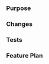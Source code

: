 <!-- This repository only accepts pull requests related to open issues, please link the open issue in description below. -->
<!-- See https://help.github.com/articles/closing-issues-using-keywords/ to learn about automation. -->
<!-- For example - Close #123: Description goes here. -->

### Purpose

<!--What is the context of this pull request? Why is it being done? -->

### Changes

<!-- Are there any changes that need to be called out as significant or particularly difficult to grasp? (Include illustrative screenshots for context if applicable.) -->

### Tests

<!-- Is this covered by existing tests or new ones? If no, why not? -->

### Feature Plan

<!-- Are there any remaining steps or dependencies before this issue can be fully resolved? If so, describe and link to any relevant pull requests or issues. -->

